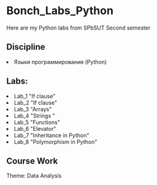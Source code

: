 # Bonch_Labs_Python
Here are my Python labs from SPbSUT Second semester
<h2>Discipline</h2>
<li>Языки программирования	(Python)
<h2>Labs:</h2>
<li>Lab_1 "If clause"
<li>Lab_2 "If clause"
<li>Lab_3 "Arrays"
<li>Lab_4 "Strings  "
<li>Lab_5 "Functions"
<li>Lab_6 "Elevator"
<li>Lab_7 "Inheritance in Python"
<li>Lab_8 "Polymorphism in Python"
<h2>Course Work</h2>
Theme: Data Analysis

